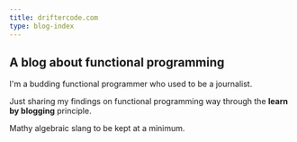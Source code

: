 ```yaml
---
title: driftercode.com
type: blog-index
---
```


## A blog about functional programming

I'm a budding functional programmer who used to be a journalist.

Just sharing my findings on functional programming way through the **learn by blogging** principle.

Mathy algebraic slang to be kept at a minimum.
